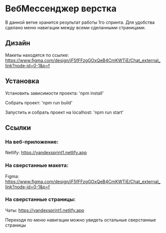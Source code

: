 # ВебМессенджер верстка

В данной ветке хранится результат работы 1го спринта. Для удобства сделано меню навигации между всеми сделанными страницами.

## Дизайн

Макеты находятся по ссылке: https://www.figma.com/design/jF5fFFzgGOxQeB4CmKWTiE/Chat_external_link?node-id=0-1&p=f

## Установка

Установить зависимости проекта: 'npm install'

Собрать проект: 'npm run build'

Запустить и собрать проект на localhost: 'npm run start'

## Ссылки

### На веб-приложение:

Netlify: https://yandexsprint1.netlify.app

### На сверстанные макета:

Figma: https://www.figma.com/design/jF5fFFzgGOxQeB4CmKWTiE/Chat_external_link?node-id=0-1&p=f

### На сверстанные страницы:

Чаты: https://yandexsprint1.netlify.app

Переходя по меню навигации можно увидеть остальные сверстанные страницы

